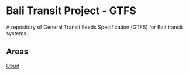 # Bali Transit Project - GTFS

A repository of General Transit Feeds Specification (GTFS) for Bali transit systems.

## Areas
[Ubud](ubud)